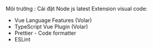 Môi trường : Cài đặt Node js latest 
Extension visual code: 
- Vue Language Features (Volar) 
- TypeScript Vue Plugin (Volar)
- Prettier - Code formatter
- ESLint
